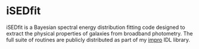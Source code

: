 iSEDfit
=======

iSEDfit is a Bayesian spectral energy distribution fitting code designed to extract the physical properties of galaxies from broadband photometry.  The full suite of routines are publicly distributed as part of my  [impro](https://github.com/moustakas/impro) IDL library.
